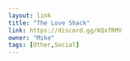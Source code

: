 ```yaml
---
layout: link
title: "The Love Shack"
link: https://discord.gg/KQxfRMV
owner: "Mike"
tags: [Other,Social]
---
```

